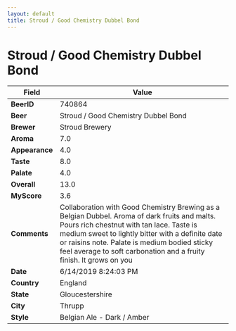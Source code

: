 ```yaml
---
layout: default
title: Stroud / Good Chemistry Dubbel Bond
---
```


# Stroud / Good Chemistry Dubbel Bond

| Field         | Value     |
|---------------|-----------|
| **BeerID** | 740864 |
| **Beer** | Stroud / Good Chemistry Dubbel Bond |
| **Brewer** | Stroud Brewery |
| **Aroma** | 7.0 |
| **Appearance** | 4.0 |
| **Taste** | 8.0 |
| **Palate** | 4.0 |
| **Overall** | 13.0 |
| **MyScore** | 3.6 |
| **Comments** | Collaboration with Good Chemistry Brewing as a Belgian Dubbel. Aroma of dark fruits and malts. Pours rich chestnut with tan lace. Taste is medium sweet to lightly bitter with a definite date or raisins note. Palate is medium bodied sticky feel average to soft carbonation and a fruity finish. It grows on you   |
| **Date** | 6/14/2019 8:24:03 PM |
| **Country** | England |
| **State** | Gloucestershire |
| **City** | Thrupp |
| **Style** | Belgian Ale - Dark / Amber |
